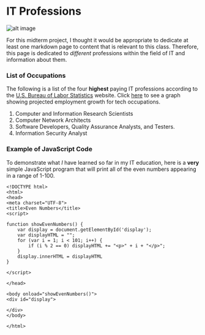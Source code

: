 # IT Professions

![alt image](https://careertechnical.edu/wp-content/uploads/2019/09/IT-Professional-Reasons.jpg)

For this midterm project, I thought it would be appropriate to dedicate at least one markdown page to content that is relevant to this class. Therefore, this page is dedicated to *different* professions within the field of IT and information about them.
### List of Occupations

The following is a list of the four **highest** paying IT professions according to the [U.S. Bureau of Labor Statistics](https://www.bls.gov/ooh/computer-and-information-technology/home.htm) website. Click [here](https://comptiacdn.azureedge.net/webcontent/images/default-source/researchreports/it-industry-outlook-2022/report-chart-1_tech-occupation-employment-outlook.jpg?sfvrsn=f9a0f5e7_2) to see a graph showing projected employment growth for tech occupations.

1. Computer and Information Research Scientists
2. Computer Network Architects
3. Software Developers, Quality Assurance Analysts, and Testers.
4. Information Security Analyst

### Example of JavaScript Code

To demonstrate what *I* have learned so far in my IT education, here is a **very** simple JavaScript program that will print all of the even numbers appearing in a range of 1-100.

```
<!DOCTYPE html>
<html>
<head>
<meta charset="UTF-8">
<title>Even Numbers</title>
<script>

function showEvenNumbers() {
	var display = document.getElementById('display');
	var displayHTML = "";
	for (var i = 1; i < 101; i++) {
		if (i % 2 == 0) displayHTML += "<p>" + i + "</p>";
	}
	display.innerHTML = displayHTML
}

</script>

</head>

<body onload="showEvenNumbers()">
<div id="display">

</div>
</body>

</html>
```